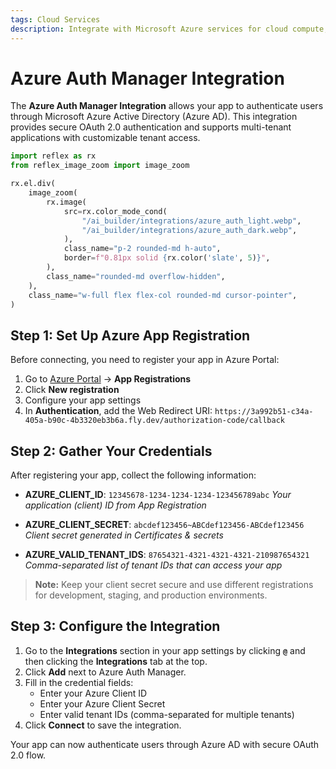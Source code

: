 ```yaml
---
tags: Cloud Services
description: Integrate with Microsoft Azure services for cloud compute, storage, and deployment.
---
```

# Azure Auth Manager Integration

The **Azure Auth Manager Integration** allows your app to authenticate users through Microsoft Azure Active Directory (Azure AD). This integration provides secure OAuth 2.0 authentication and supports multi-tenant applications with customizable tenant access.

```python exec
import reflex as rx
from reflex_image_zoom import image_zoom
```

```python eval
rx.el.div(
    image_zoom(
        rx.image(
            src=rx.color_mode_cond(
                "/ai_builder/integrations/azure_auth_light.webp",
                "/ai_builder/integrations/azure_auth_dark.webp",
            ),
            class_name="p-2 rounded-md h-auto",
            border=f"0.81px solid {rx.color('slate', 5)}",
        ),
        class_name="rounded-md overflow-hidden",
    ),
    class_name="w-full flex flex-col rounded-md cursor-pointer",
)
```

## Step 1: Set Up Azure App Registration

Before connecting, you need to register your app in Azure Portal:

1. Go to [Azure Portal](https://portal.azure.com) → **App Registrations**
2. Click **New registration**
3. Configure your app settings
4. In **Authentication**, add the Web Redirect URI: `https://3a992b51-c34a-405a-b90c-4b3320eb3b6a.fly.dev/authorization-code/callback`

## Step 2: Gather Your Credentials

After registering your app, collect the following information:

- **AZURE_CLIENT_ID**: `12345678-1234-1234-1234-123456789abc`
  *Your application (client) ID from App Registration*

- **AZURE_CLIENT_SECRET**: `abcdef123456~ABCdef123456-ABCdef123456`
  *Client secret generated in Certificates & secrets*

- **AZURE_VALID_TENANT_IDS**: `87654321-4321-4321-4321-210987654321`
  *Comma-separated list of tenant IDs that can access your app*

> **Note:** Keep your client secret secure and use different registrations for development, staging, and production environments.

## Step 3: Configure the Integration

1. Go to the **Integrations** section in your app settings by clicking **`@`** and then clicking the **Integrations** tab at the top.
2. Click **Add** next to Azure Auth Manager.
3. Fill in the credential fields:
   - Enter your Azure Client ID
   - Enter your Azure Client Secret
   - Enter valid tenant IDs (comma-separated for multiple tenants)
4. Click **Connect** to save the integration.

Your app can now authenticate users through Azure AD with secure OAuth 2.0 flow.

